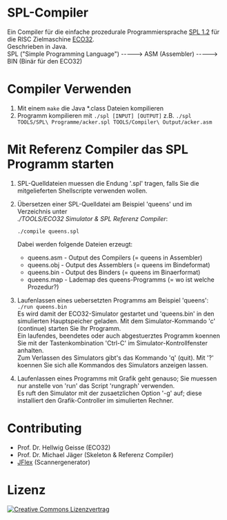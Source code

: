 # SPL-Compiler
Ein Compiler für die einfache prozedurale Programmiersprache [SPL 1.2](https://homepages.thm.de/~hg52/lv/compiler/praktikum/SPL-1.2.html) für die RISC Zielmaschine [ECO32](https://homepages.thm.de/~hg53/eco32/).  
Geschrieben in Java.  
SPL ("Simple Programming Language") -----> ASM (Assembler)  -----> BIN (Binär für den ECO32)


# Compiler Verwenden

1. Mit einem ``make`` die Java *.class Dateien kompilieren
2. Programm kompilieren mit ``./spl [INPUT] [OUTPUT]`` z.B.
``./spl TOOLS/SPL\ Programme/acker.spl TOOLS/Compiler\ Output/acker.asm``

# Mit Referenz Compiler das SPL Programm starten

1. SPL-Quelldateien muessen die Endung '.spl' tragen, falls Sie
   die mitgelieferten Shellscripte verwenden wollen.

2. Übersetzen einer SPL-Quelldatei am Beispiel 'queens' und im Verzeichnis unter  
*./TOOLS/ECO32 Simulator & SPL Referenz Compiler*: 
 
   ``./compile queens.spl``  

   Dabei werden folgende Dateien erzeugt:
   * queens.asm  -  Output des Compilers (= queens in Assembler)
   * queens.obj  -  Output des Assemblers (= queens im Bindeformat)
   * queens.bin  -  Output des Binders (= queens im Binaerformat)
   * queens.map  -  Lademap des queens-Programms (= wo ist welche Prozedur?)

3. Laufenlassen eines uebersetzten Programms am Beispiel 'queens':
   ``./run queens.bin``  
   Es wird damit der ECO32-Simulator gestartet und 'queens.bin' in den
   simulierten Hauptspeicher geladen. Mit dem Simulator-Kommando 'c'
   (continue) starten Sie Ihr Programm.  
   Ein laufendes, beendetes oder auch abgestuerztes Programm koennen
   Sie mit der Tastenkombination 'Ctrl-C' im Simulator-Kontrollfenster
   anhalten.  
   Zum Verlassen des Simulators gibt's das Kommando 'q' (quit).
   Mit '?' koennen Sie sich alle Kommandos des Simulators anzeigen
   lassen.

4. Laufenlassen eines Programms mit Grafik geht genauso; Sie muessen
   nur anstelle von 'run' das Script 'rungraph' verwenden.    
   Es ruft den Simulator mit der zusaetzlichen Option '-g' auf; diese installiert
   den Grafik-Controller im simulierten Rechner.


# Contributing
* Prof. Dr. Hellwig Geisse (ECO32)
* Prof. Dr. Michael Jäger (Skeleton & Referenz Compiler)
* [JFlex](https://homepages.thm.de/~hg52/lv/compiler/praktikum/jflex-manual.html) (Scannergenerator)


# Lizenz
[![Creative Commons Lizenzvertrag](https://i.creativecommons.org/l/by-sa/4.0/88x31.png)](http://creativecommons.org/licenses/by-sa/4.0/)  